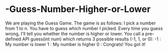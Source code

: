 # -Guess-Number-Higher-or-Lower
We are playing the Guess Game. The game is as follows:  I pick a number from 1 to n. You have to guess which number I picked.  Every time you guess wrong, I'll tell you whether the number is higher or lower.  You call a pre-defined API guess(int num) which returns 3 possible results (-1, 1, or 0):  -1 : My number is lower  1 : My number is higher  0 : Congrats! You got it!
